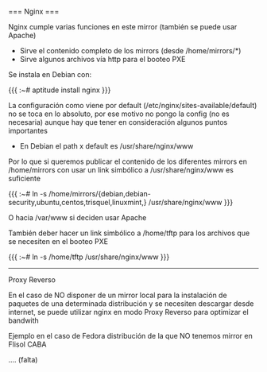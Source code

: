 === Nginx ===

Nginx cumple varias funciones en este mirror (también se puede usar Apache)


* Sirve el contenido completo de los mirrors (desde /home/mirrors/*)
* Sirve algunos archivos vía http para el booteo PXE

Se instala en Debian con:

{{{
:~# aptitude install nginx
}}}

La configuración como viene por default (/etc/nginx/sites-available/default) no se toca en lo absoluto, por ese motivo no pongo la config (no es necesaria) aunque hay que tener en consideración algunos puntos importantes


* En Debian el path x default es /usr/share/nginx/www


Por lo que si queremos publicar el contenido de los diferentes mirrors en /home/mirrors con usar un link simbólico a /usr/share/nginx/www es suficiente

{{{
:~# ln -s /home/mirrors/{debian,debian-security,ubuntu,centos,trisquel,linuxmint,} /usr/share/nginx/www
}}}

O hacia /var/www si deciden usar Apache

También deber hacer un link simbólico a /home/tftp para los archivos que se necesiten en el booteo PXE

{{{
:~# ln -s /home/tftp /usr/share/nginx/www
}}}


----
Proxy Reverso

En el caso de NO disponer de un mirror local para la instalación de paquetes de una determinada distribución y se necesiten descargar desde internet, se puede utilizar nginx en modo Proxy Reverso para optimizar el bandwith

Ejemplo en el caso de Fedora distribución de la que NO tenemos mirror en Flisol CABA

.... (falta)



